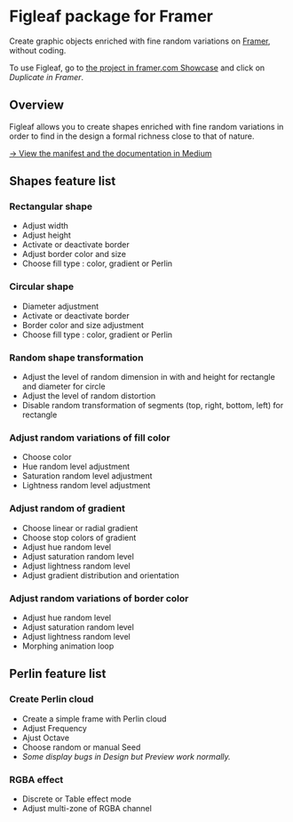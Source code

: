 # Figleaf package for Framer

Create graphic objects enriched with fine random variations on [Framer](https://www.framer.com), without coding.

To use Figleaf, go to [the project in framer.com Showcase](https://www.framer.com/showcase/) and click on *Duplicate in Framer*.

## Overview

Figleaf allows you to create shapes enriched with fine random variations in order to find in the design a formal richness close to that of nature.

[→ View the manifest and the documentation in Medium](https://yannbellot.medium.com/figleaf-for-framer-1c53992f70c4)

## Shapes feature list

### Rectangular shape
* Adjust width
* Adjust height
* Activate or deactivate border
* Adjust border color and size
* Choose fill type : color, gradient or Perlin

### Circular shape
* Diameter adjustment
* Activate or deactivate border
* Border color and size adjustment
* Choose fill type : color, gradient or Perlin

### Random shape transformation
* Adjust the level of random dimension in with and height for rectangle and diameter for circle
* Adjust the level of random distortion
* Disable random transformation of segments (top, right, bottom, left) for rectangle

### Adjust random variations of fill color
* Choose color
* Hue random level adjustment
* Saturation random level adjustment
* Lightness random level adjustment

### Adjust random of gradient
* Choose linear or radial gradient
* Choose stop colors of gradient
* Adjust hue random level
* Adjust saturation random level
* Adjust lightness random level
* Adjust gradient distribution and orientation

### Adjust random variations of border color
* Adjust hue random level
* Adjust saturation random level
* Adjust lightness random level
* Morphing animation loop

## Perlin feature list

### Create Perlin cloud
* Create a simple frame with Perlin cloud
* Adjust Frequency
* Ajust Octave
* Choose random or manual Seed
* *Some display bugs in Design but Preview work normally.*

### RGBA effect
* Discrete or Table effect mode
* Adjust multi-zone of RGBA channel
